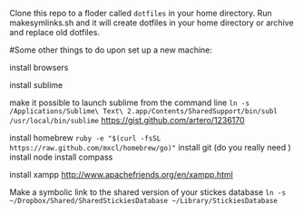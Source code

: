 Clone this repo to a floder called `dotfiles` in your home directory. Run makesymlinks.sh and it will create dotfiles in your home directory or archive and replace old dotfiles.

#Some other things to do upon set up a new machine:

install browsers

install sublime

make it possible to launch sublime from the command line
`ln -s /Applications/Sublime\ Text\ 2.app/Contents/SharedSupport/bin/subl /usr/local/bin/sublime`
https://gist.github.com/artero/1236170

install homebrew
`ruby -e "$(curl -fsSL https://raw.github.com/mxcl/homebrew/go)"`
install git (do you really need )
install node
install compass

install xampp
http://www.apachefriends.org/en/xampp.html

Make a symbolic link to the shared version of your stickes database
  `ln -s ~/Dropbox/Shared/SharedStickiesDatabase ~/Library/StickiesDatabase`
